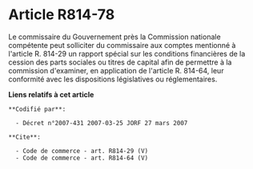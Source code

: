 # Article R814-78

Le commissaire du Gouvernement près la Commission nationale compétente peut solliciter du commissaire aux comptes mentionné à
l'article R. 814-29 un rapport spécial sur les conditions financières de la cession des parts sociales ou titres de capital
afin de permettre à la commission d'examiner, en application de l'article R. 814-64, leur conformité avec les dispositions
législatives ou réglementaires.

**Liens relatifs à cet article**

	**Codifié par**:

	  - Décret n°2007-431 2007-03-25 JORF 27 mars 2007

	**Cite**:

	  - Code de commerce - art. R814-29 (V)
	  - Code de commerce - art. R814-64 (V)
